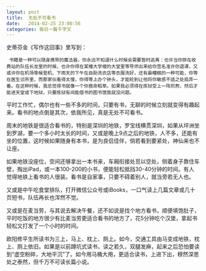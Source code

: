 ```yaml
---
layout: post
title:  无处不可看书
date:   2014-02-25 23:00:56
categories: 每日一篇千字文 
---
```


史蒂芬金《写作这回事》里写到：

     书籍是一种可以随身携带的魔法器，你永远不知道什么时候会需要暂时逃离：也许当你排在收费站的队伍长龙里的时候，也许你得在某幢大学楼的大堂里等导师出来给你签名准许你退课，又或许你在机场等候登机、下雨天的下午在自助洗衣店等衣服洗好，还有最糟糕的一种可能，你等在医生诊所里，而那家伙看得太慢，你得等上办个钟头，才能轮到让他将你敏感不适之处捣弄一番。在这种时候，我总觉得书就像一个你救命稻草。如果我必须得在炼狱受上一阵煎熬，然后才能进天堂或下地狱，只要炼狱有间能借书的图书馆我就没问题。

平时工作忙，偶尔也有一些不多的时间，只要有书，无聊的时候立刻就变得有趣起来。看书的地点倒是其次，依我所见，真是无处不可看书。

周末的地铁是很适合看书的，特别是深圳的地铁，罗宝线横贯深圳，如果从坪洲坐到罗湖，要一个多小时太长的时间，又或是晚上9点之后的地铁，人不多，还能有坐的位置，这时候如果随身有本书，是为良侣佳伴，倘若看到要紧处，神仙来也不让座。

如果地铁没座位，空间还够拿出一本书来，车厢衔接处觅以空处，侧着身子靠住车壁，掏出iPad，或一本100-200的小书，便能轻松抵挡30-40分钟的时间。有人觉得地铁上看书的人很装。看书是自家事，只要不碍着别人，就当旁若无人也。

又或是中午吃食堂排队，打开微信公众号或iBooks，一口气读上几篇文章或几十页短书，队伍再长也浑然不觉。

又或是在麦当劳，与其说去解决午餐，还不如说是找个地方看书，顺便填饱肚子，平时吃饭的地方很少有比麦当劳更适合看书的地方了，花5分钟吃个汉堡，拿起书轻松又打发了一个小时的时间。

欧阳修平生所读书为三上，马上、枕上、厕上。如今，交通工具由马变成地铁，枕上、厕上依旧。如果是以前蹲坑式读书，读之若久，双腿发麻，起来之后恐怕要读到“虚空粉碎，大地平沉”了。如今用马桶大用，更适合读书，上进下出，穆然深思处之泰然，但千万不可读长篇小说。